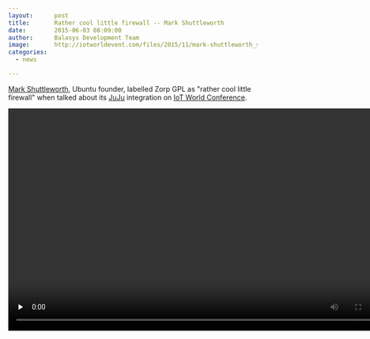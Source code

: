 ```yaml
---
layout:      post
title:       Rather cool little firewall -- Mark Shuttleworth
date:        2015-06-03 08:09:00
author:      Balasys Development Team
image:       http://iotworldevent.com/files/2015/11/mark-shuttleworth_screenshot.jpg
categories:
  - news

---
```


[Mark Shuttleworth](https://en.wikipedia.org/wiki/Mark_Shuttleworth), Ubuntu
founder, labelled Zorp GPL as "rather cool little firewall" when talked about
its [JuJu](https://jujucharms.com/) integration on [IoT World
Conference](http://iotworldevent.com/keynote-videos/developing-open-platforms-integrating-app-stores-for-smart-ecosystems-across-iot/).

<video class="wp-video-shortcode" id="video-9293-1" width="780" height="450" preload="none" controls="controls">
  <source type="video/mp4" src="http://cdn.informatm.com/videos/IoTWorld/mark-shuttleworth.m4v?_=1" />
  <a href="http://cdn.informatm.com/videos/IoTWorld/mark-shuttleworth.m4v">http://cdn.informatm.com/videos/IoTWorld/mark-shuttleworth.m4v</a>
</video>
